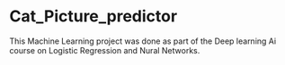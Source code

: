 # Cat_Picture_predictor
This Machine Learning project was done as part of the Deep learning Ai course on Logistic Regression and Nural Networks.
